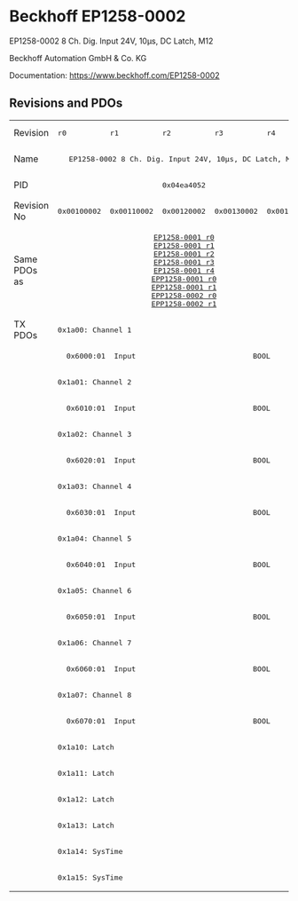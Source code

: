# Beckhoff EP1258-0002

EP1258-0002 8 Ch. Dig. Input 24V, 10µs, DC Latch, M12

Beckhoff Automation GmbH & Co. KG

Documentation: <a href="https://www.beckhoff.com/EP1258-0002">https://www.beckhoff.com/EP1258-0002</a>

## Revisions and PDOs
<table>
<tr >
<td class="first">Revision</td>
<td ><pre>r0</pre></td>
<td ><pre>r1</pre></td>
<td ><pre>r2</pre></td>
<td ><pre>r3</pre></td>
<td ><pre>r4</pre></td>
</tr>
<tr >
<td class="first">Name</td>
<td  colspan=5 align="center"><pre>EP1258-0002 8 Ch. Dig. Input 24V, 10µs, DC Latch, M12</pre></td>
</tr>
<tr >
<td class="first">PID</td>
<td  colspan=5 align="center"><pre>0x04ea4052</pre></td>
</tr>
<tr >
<td class="first">Revision No</td>
<td ><pre>0x00100002</pre></td>
<td ><pre>0x00110002</pre></td>
<td ><pre>0x00120002</pre></td>
<td ><pre>0x00130002</pre></td>
<td ><pre>0x00140002</pre></td>
</tr>
<tr >
<td class="first">Same PDOs as</td>
<td  colspan=5 align="center"><pre><a href="EP1258-0001">EP1258-0001 r0</a><br/><a href="EP1258-0001">EP1258-0001 r1</a><br/><a href="EP1258-0001">EP1258-0001 r2</a><br/><a href="EP1258-0001">EP1258-0001 r3</a><br/><a href="EP1258-0001">EP1258-0001 r4</a><br/><a href="EPP1258-0001">EPP1258-0001 r0</a><br/><a href="EPP1258-0001">EPP1258-0001 r1</a><br/><a href="EPP1258-0002">EPP1258-0002 r0</a><br/><a href="EPP1258-0002">EPP1258-0002 r1</a></pre></td>
</tr>
<tr class="txpdo pdosection">
<td class="first" rowspan=22 valign=top>TX PDOs</td>
<td colspan=5 align="left"><pre>0x1a00: Channel 1</pre></td>
<td></td>
</tr>
<tr class="txpdo">
<td class="first" colspan=5 align="left"><pre>  0x6000:01  Input                           BOOL</pre></td>
</tr>
<tr class="txpdo pdosection">
<td class="first" colspan=5 align="left"><pre>0x1a01: Channel 2</pre></td>
</tr>
<tr class="txpdo">
<td class="first" colspan=5 align="left"><pre>  0x6010:01  Input                           BOOL</pre></td>
</tr>
<tr class="txpdo pdosection">
<td class="first" colspan=5 align="left"><pre>0x1a02: Channel 3</pre></td>
</tr>
<tr class="txpdo">
<td class="first" colspan=5 align="left"><pre>  0x6020:01  Input                           BOOL</pre></td>
</tr>
<tr class="txpdo pdosection">
<td class="first" colspan=5 align="left"><pre>0x1a03: Channel 4</pre></td>
</tr>
<tr class="txpdo">
<td class="first" colspan=5 align="left"><pre>  0x6030:01  Input                           BOOL</pre></td>
</tr>
<tr class="txpdo pdosection">
<td class="first" colspan=5 align="left"><pre>0x1a04: Channel 5</pre></td>
</tr>
<tr class="txpdo">
<td class="first" colspan=5 align="left"><pre>  0x6040:01  Input                           BOOL</pre></td>
</tr>
<tr class="txpdo pdosection">
<td class="first" colspan=5 align="left"><pre>0x1a05: Channel 6</pre></td>
</tr>
<tr class="txpdo">
<td class="first" colspan=5 align="left"><pre>  0x6050:01  Input                           BOOL</pre></td>
</tr>
<tr class="txpdo pdosection">
<td class="first" colspan=5 align="left"><pre>0x1a06: Channel 7</pre></td>
</tr>
<tr class="txpdo">
<td class="first" colspan=5 align="left"><pre>  0x6060:01  Input                           BOOL</pre></td>
</tr>
<tr class="txpdo pdosection">
<td class="first" colspan=5 align="left"><pre>0x1a07: Channel 8</pre></td>
</tr>
<tr class="txpdo">
<td class="first" colspan=5 align="left"><pre>  0x6070:01  Input                           BOOL</pre></td>
</tr>
<tr class="txpdo pdosection">
<td class="first" colspan=5 align="left"><pre>0x1a10: Latch</pre></td>
</tr>
<tr class="txpdo pdosection">
<td class="first" colspan=5 align="left"><pre>0x1a11: Latch</pre></td>
</tr>
<tr class="txpdo pdosection">
<td class="first" colspan=5 align="left"><pre>0x1a12: Latch</pre></td>
</tr>
<tr class="txpdo pdosection">
<td class="first" colspan=5 align="left"><pre>0x1a13: Latch</pre></td>
</tr>
<tr class="txpdo pdosection">
<td class="first" colspan=5 align="left"><pre>0x1a14: SysTime</pre></td>
</tr>
<tr class="txpdo pdosection">
<td class="first" colspan=5 align="left"><pre>0x1a15: SysTime</pre></td>
</tr>
</table>
